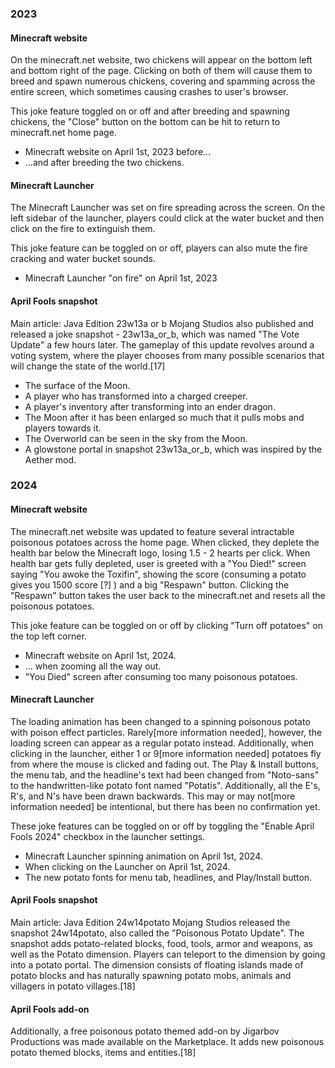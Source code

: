 ### 2023
#### Minecraft website
On the minecraft.net website, two chickens will appear on the bottom left and bottom right of the page. Clicking on both of them will cause them to breed and spawn numerous chickens, covering and spamming across the entire screen, which sometimes causing crashes to user's browser.

This joke feature toggled on or off and after breeding and spawning chickens, the "Close" button on the bottom can be hit to return to minecraft.net home page.

- Minecraft website on April 1st, 2023 before...
- ...and after breeding the two chickens.

#### Minecraft Launcher
The Minecraft Launcher was set on fire spreading across the screen. On the left sidebar of the launcher, players could click at the water bucket and then click on the fire to extinguish them.

This joke feature can be toggled on or off, players can also mute the fire cracking and water bucket sounds.

- Minecraft Launcher "on fire" on April 1st, 2023

#### April Fools snapshot
Main article: Java Edition 23w13a or b
Mojang Studios also published and released a joke snapshot - 23w13a_or_b, which was named "The Vote Update" a few hours later. The gameplay of this update revolves around a voting system, where the player chooses from many possible scenarios that will change the state of the world.[17]

- The surface of the Moon.
- A player who has transformed into a charged creeper.
- A player's inventory after transforming into an ender dragon.
- The Moon after it has been enlarged so much that it pulls mobs and players towards it.
- The Overworld can be seen in the sky from the Moon.
- A glowstone portal in snapshot 23w13a_or_b, which was inspired by the Aether mod.

### 2024
#### Minecraft website
The minecraft.net website was updated to feature several intractable poisonous potatoes across the home page. When clicked, they deplete the health bar below the Minecraft logo, losing 1.5 - 2 hearts per click. When health bar gets fully depleted, user is greeted with a "You Died!" screen saying "You awoke the Toxifin", showing the score (consuming a potato gives you 1500 score [?] ) and a big "Respawn" button. Clicking the "Respawn" button takes the user back to the minecraft.net and resets all the poisonous potatoes.

This joke feature can be toggled on or off by clicking "Turn off potatoes" on the top left corner.

- Minecraft website on April 1st, 2024.
- ... when zooming all the way out.
- "You Died" screen after consuming too many poisonous potatoes.

#### Minecraft Launcher
The loading animation has been changed to a spinning poisonous potato with poison effect particles. Rarely[more information needed], however, the loading screen can appear as a regular potato instead. Additionally, when clicking in the launcher, either 1 or 9[more information needed] potatoes fly from where the mouse is clicked and fading out. The Play & Install buttons, the menu tab, and the headline's text had been changed from "Noto-sans" to the handwritten-like potato font named "Potatis". Additionally, all the E's, R's, and N's have been drawn backwards. This may or may not[more information needed] be intentional, but there has been no confirmation yet.

These joke features can be toggled on or off by toggling the "Enable April Fools 2024" checkbox in the launcher settings.

- Minecraft Launcher spinning animation on April 1st, 2024.
- When clicking on the Launcher on April 1st, 2024.
- The new potato fonts for menu tab, headlines, and Play/Install button.

#### April Fools snapshot
Main article: Java Edition 24w14potato
Mojang Studios released the snapshot 24w14potato, also called the "Poisonous Potato Update". The snapshot adds potato-related blocks, food, tools, armor and weapons, as well as the Potato dimension. Players can teleport to the dimension by going into a potato portal. The dimension consists of floating islands made of potato blocks and has naturally spawning potato mobs, animals and villagers in potato villages.[18]

#### April Fools add-on
Additionally, a free poisonous potato themed add-on by Jigarbov Productions was made available on the Marketplace. It adds new poisonous potato themed blocks, items and entities.[18]


